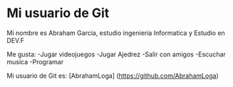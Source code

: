 # Mi usuario de Git

Mi nombre es Abraham Garcia, estudio ingenieria Informatica y Estudio en DEV.F

Me gusta:
-Jugar videojuegos 
-Jugar Ajedrez
-Salir con amigos 
-Escuchar musica
-Programar

Mi usuario de Git es: [AbrahamLoga] (https://github.com/AbrahamLoga)
